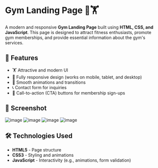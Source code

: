 # Gym Landing Page 💪🏋️  

A modern and responsive **Gym Landing Page** built using **HTML, CSS, and JavaScript**. This page is designed to attract fitness enthusiasts, promote gym memberships, and provide essential information about the gym's services.

## 🌟 Features  
- 🏋️ Attractive and modern UI  
- 📱 Fully responsive design (works on mobile, tablet, and desktop)  
- 🎨 Smooth animations and transitions   
- 📞 Contact form for inquiries  
- 🎯 Call-to-action (CTA) buttons for membership sign-ups  

## 📸 Screenshot  
![image](https://github.com/user-attachments/assets/2de6e429-0560-46c8-b6c1-d2e28f641857)
![image](https://github.com/user-attachments/assets/cd5b6af3-9167-43dc-8eea-7353b8905849)
![image](https://github.com/user-attachments/assets/811aeec5-30a8-4716-a92f-22729f5c9319)
![image](https://github.com/user-attachments/assets/7c536ccb-c87a-49ed-9091-1878b52f92ed)




## 🛠 Technologies Used  
- **HTML5** - Page structure  
- **CSS3** - Styling and animations  
- **JavaScript** - Interactivity (e.g., animations, form validation)  
